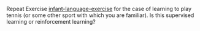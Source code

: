 

Repeat Exercise <a class="exerciseRef" id="exerciseref" href="{{ site.baseurl }}/concept-learning-exercises/ex_1/">infant-language-exercise</a> for the case
of learning to play tennis (or some other sport with which you are
familiar). Is this supervised learning or reinforcement learning?
